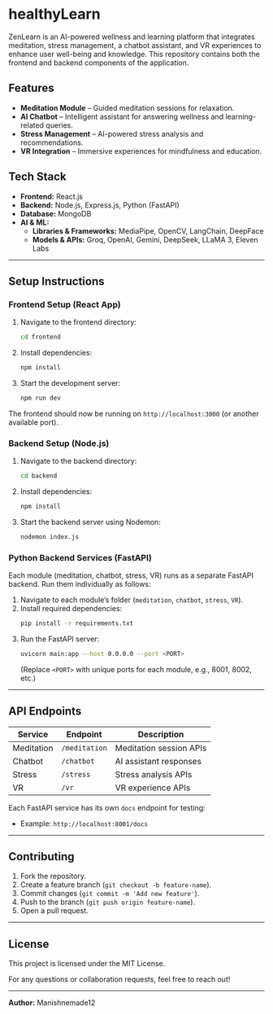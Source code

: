 # healthyLearn

ZenLearn is an AI-powered wellness and learning platform that integrates meditation, stress management, a chatbot assistant, and VR experiences to enhance user well-being and knowledge. This repository contains both the frontend and backend components of the application.

## Features
- **Meditation Module** – Guided meditation sessions for relaxation.
- **AI Chatbot** – Intelligent assistant for answering wellness and learning-related queries.
- **Stress Management** – AI-powered stress analysis and recommendations.
- **VR Integration** – Immersive experiences for mindfulness and education.

## Tech Stack
- **Frontend:** React.js
- **Backend:** Node.js, Express.js, Python (FastAPI)
- **Database:** MongoDB
- **AI & ML:** 
  - **Libraries & Frameworks:** MediaPipe, OpenCV, LangChain, DeepFace
  - **Models & APIs:** Groq, OpenAI, Gemini, DeepSeek, LLaMA 3, Eleven Labs

---

## Setup Instructions

### Frontend Setup (React App)
1. Navigate to the frontend directory:
   ```sh
   cd frontend
   ```
2. Install dependencies:
   ```sh
   npm install
   ```
3. Start the development server:
   ```sh
   npm run dev
   ```

The frontend should now be running on `http://localhost:3000` (or another available port).

### Backend Setup (Node.js)
1. Navigate to the backend directory:
   ```sh
   cd backend
   ```
2. Install dependencies:
   ```sh
   npm install
   ```
3. Start the backend server using Nodemon:
   ```sh
   nodemon index.js
   ```

### Python Backend Services (FastAPI)
Each module (meditation, chatbot, stress, VR) runs as a separate FastAPI backend. Run them individually as follows:

1. Navigate to each module’s folder (`meditation`, `chatbot`, `stress`, `VR`).
2. Install required dependencies:
   ```sh
   pip install -r requirements.txt
   ```
3. Run the FastAPI server:
   ```sh
   uvicorn main:app --host 0.0.0.0 --port <PORT>
   ```
   (Replace `<PORT>` with unique ports for each module, e.g., 8001, 8002, etc.)

---

## API Endpoints
| Service       | Endpoint            | Description |
|--------------|---------------------|-------------|
| Meditation   | `/meditation`       | Meditation session APIs |
| Chatbot      | `/chatbot`          | AI assistant responses |
| Stress       | `/stress`           | Stress analysis APIs |
| VR           | `/vr`               | VR experience APIs |

Each FastAPI service has its own `docs` endpoint for testing:
- Example: `http://localhost:8001/docs`

---

## Contributing
1. Fork the repository.
2. Create a feature branch (`git checkout -b feature-name`).
3. Commit changes (`git commit -m 'Add new feature'`).
4. Push to the branch (`git push origin feature-name`).
5. Open a pull request.

---

## License
This project is licensed under the MIT License.

For any questions or collaboration requests, feel free to reach out!

---
**Author:** Manishnemade12

